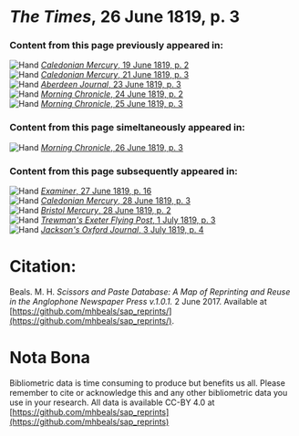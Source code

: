 # *The Times*, 26 June 1819, p. 3  
  
### Content from this page previously appeared in:  
![Hand](http://scissorsandpaste.net/wp-content/uploads/2017/06/smallhandpointer.png) [*Caledonian Mercury*, 19 June 1819, p. 2](https://mhbeals.github.io/sap_html/Caledonian-Mercury/Caledonian-Mercury-19-June-1819-p-2)  
![Hand](http://scissorsandpaste.net/wp-content/uploads/2017/06/smallhandpointer.png) [*Caledonian Mercury*, 21 June 1819, p. 3](https://mhbeals.github.io/sap_html/Caledonian-Mercury/Caledonian-Mercury-21-June-1819-p-3)  
![Hand](http://scissorsandpaste.net/wp-content/uploads/2017/06/smallhandpointer.png) [*Aberdeen Journal*, 23 June 1819, p. 3](https://mhbeals.github.io/sap_html/Aberdeen-Journal/Aberdeen-Journal-23-June-1819-p-3)  
![Hand](http://scissorsandpaste.net/wp-content/uploads/2017/06/smallhandpointer.png) [*Morning Chronicle*, 24 June 1819, p. 2](https://mhbeals.github.io/sap_html/Morning-Chronicle/Morning-Chronicle-24-June-1819-p-2)  
![Hand](http://scissorsandpaste.net/wp-content/uploads/2017/06/smallhandpointer.png) [*Morning Chronicle*, 25 June 1819, p. 3](https://mhbeals.github.io/sap_html/Morning-Chronicle/Morning-Chronicle-25-June-1819-p-3)  
  
### Content from this page simeltaneously appeared in:  
![Hand](http://scissorsandpaste.net/wp-content/uploads/2017/06/smallhandpointer.png) [*Morning Chronicle*, 26 June 1819, p. 3](https://mhbeals.github.io/sap_html/Morning-Chronicle/Morning-Chronicle-26-June-1819-p-3)  
  
### Content from this page subsequently appeared in:  
![Hand](http://scissorsandpaste.net/wp-content/uploads/2017/06/smallhandpointer.png) [*Examiner*, 27 June 1819, p. 16](https://mhbeals.github.io/sap_html/Examiner/Examiner-27-June-1819-p-16)  
![Hand](http://scissorsandpaste.net/wp-content/uploads/2017/06/smallhandpointer.png) [*Caledonian Mercury*, 28 June 1819, p. 3](https://mhbeals.github.io/sap_html/Caledonian-Mercury/Caledonian-Mercury-28-June-1819-p-3)  
![Hand](http://scissorsandpaste.net/wp-content/uploads/2017/06/smallhandpointer.png) [*Bristol Mercury*, 28 June 1819, p. 2](https://mhbeals.github.io/sap_html/Bristol-Mercury/Bristol-Mercury-28-June-1819-p-2)  
![Hand](http://scissorsandpaste.net/wp-content/uploads/2017/06/smallhandpointer.png) [*Trewman's Exeter Flying Post*, 1 July 1819, p. 3](https://mhbeals.github.io/sap_html/Trewman's-Exeter-Flying-Post/Trewman's-Exeter-Flying-Post-1-July-1819-p-3)  
![Hand](http://scissorsandpaste.net/wp-content/uploads/2017/06/smallhandpointer.png) [*Jackson's Oxford Journal*, 3 July 1819, p. 4](https://mhbeals.github.io/sap_html/Jackson's-Oxford-Journal/Jackson's-Oxford-Journal-3-July-1819-p-4)  


# Citation: 

Beals. M. H. *Scissors and Paste Database: A Map of Reprinting and Reuse in the Anglophone Newspaper Press v.1.0.1.* 2 June 2017. Available at [https://github.com/mhbeals/sap_reprints/](https://github.com/mhbeals/sap_reprints/). 

# Nota Bona

Bibliometric data is time consuming to produce but benefits us all. Please remember to cite or acknowledge this and any other bibliometric data you use in your research. All data is available CC-BY 4.0 at [https://github.com/mhbeals/sap_reprints](https://github.com/mhbeals/sap_reprints)